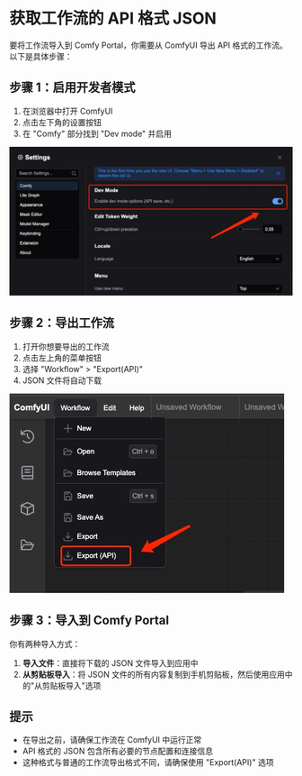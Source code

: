 # 获取工作流的 API 格式 JSON

要将工作流导入到 Comfy Portal，你需要从 ComfyUI 导出 API 格式的工作流。以下是具体步骤：

## 步骤 1：启用开发者模式

1. 在浏览器中打开 ComfyUI
2. 点击左下角的设置按钮
3. 在 "Comfy" 部分找到 "Dev mode" 并启用

![启用开发者模式](../../assets/images/dev-mode.png)

## 步骤 2：导出工作流

1. 打开你想要导出的工作流
2. 点击左上角的菜单按钮
3. 选择 "Workflow" > "Export(API)"
4. JSON 文件将自动下载

![导出工作流 API](../../assets/images/export-workflow-api.png)

## 步骤 3：导入到 Comfy Portal

你有两种导入方式：

1. **导入文件**：直接将下载的 JSON 文件导入到应用中
2. **从剪贴板导入**：将 JSON 文件的所有内容复制到手机剪贴板，然后使用应用中的"从剪贴板导入"选项

## 提示

- 在导出之前，请确保工作流在 ComfyUI 中运行正常
- API 格式的 JSON 包含所有必要的节点配置和连接信息
- 这种格式与普通的工作流导出格式不同，请确保使用 "Export(API)" 选项
